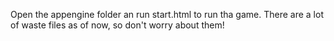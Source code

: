 Open the appengine folder an run start.html to run tha game.
There are a lot of waste files as of now, so don't worry about them!
